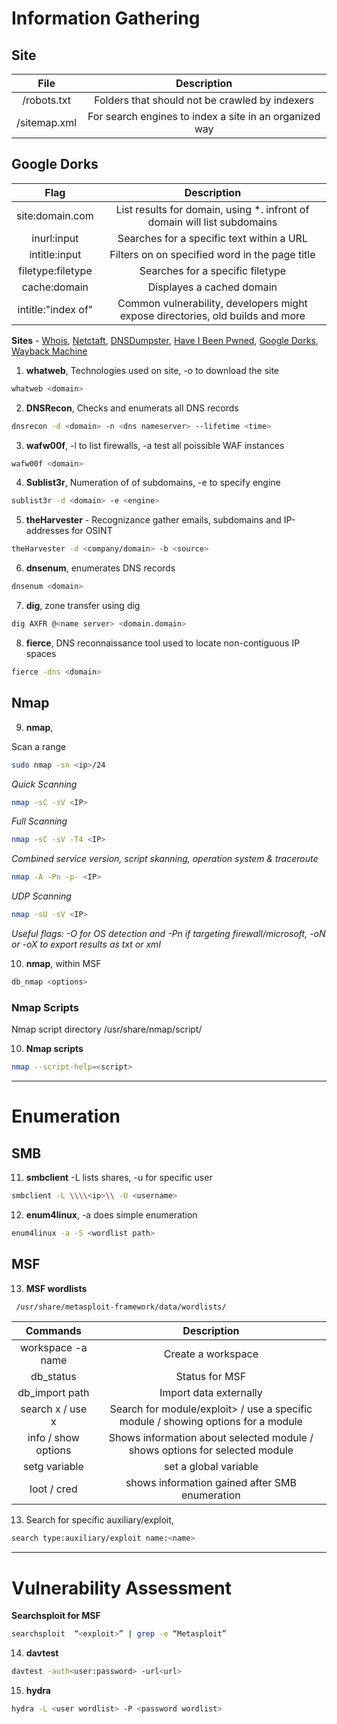 # Information Gathering

## Site

|File|Description|
|:---:|:---:|
|/robots.txt|Folders that should not be crawled by indexers|
|/sitemap.xml|For search engines to index a site in an organized way|

## Google Dorks
   
|Flag|Description|
|:-------:|:---:|
|site:domain.com|List results for domain, using *. infront of domain will list subdomains|
|inurl:input|Searches for a specific text within a URL|
|intitle:input|Filters on on specified word in the page title|
|filetype:filetype|Searches for a specific filetype|
|cache:domain|Displayes a cached domain|
|intitle:"index of"|Common vulnerability, developers might expose directories, old builds and more|

**Sites** - [Whois](https://who.is/), [Netctaft](https://sitereport.netcraft.com/), [DNSDumpster](https://www.dnsdumpster.com/), [Have I Been Pwned](https://www.haveibeenpwned.com), [Google Dorks](https://www.exploit-db.com/google-hacking-database), [Wayback Machine](https://web.archive.org/)


1. **whatweb**, Technologies used on site, -o <path> to download the site
```bash
whatweb <domain>
```

2. **DNSRecon**, Checks and enumerats all DNS records
```bash
dnsrecon -d <domain> -n <dns nameserver> --lifetime <time>
```

3. **wafw00f**, -l to list firewalls, -a test all poissible WAF instances
```bash
wafw00f <domain>
```

4. **Sublist3r**, Numeration of of subdomains, -e to specify engine
```bash
sublist3r -d <domain> -e <engine> 
```

5. **theHarvester** - Recognizance gather emails, subdomains and IP-addresses for OSINT
```bash
theHarvester -d <company/domain> -b <source>
```

6. **dnsenum**, enumerates DNS records
```bash
dnsenum <domain>
```

7. **dig**, zone transfer using dig 
```bash
dig AXFR @<name server> <domain.domain> 
```

8. **fierce**, DNS reconnaissance tool used to locate non-contiguous IP spaces 
```bash
fierce -dns <domain>
```

## Nmap
9. **nmap**, 

Scan a range
```bash
sudo nmap -sn <ip>/24
```

*Quick Scanning*
```bash
nmap -sC -sV <IP>
```

*Full Scanning*
```bash 
nmap -sC -sV -T4 <IP>
```

*Combined service version, script skanning, operation system & traceroute*
```bash 
nmap -A -Pn -p- <IP>
```

*UDP Scanning*
```bash
nmap -sU -sV <IP>
```
*Useful flags: -O for OS detection and -Pn if targeting firewall/microsoft, -oN or -oX <path> to export results as txt or xml*

10. **nmap**, within MSF
```bash 
db_nmap <options>
```
### Nmap Scripts

Nmap script directory /usr/share/nmap/script/

10. **Nmap scripts**
```bash
nmap --script-help=<script>
```

---

# Enumeration

## SMB

11. **smbclient** -L lists shares, -u for specific user
```bash
smbclient -L \\\\<ip>\\ -U <username>
```

12. **enum4linux**, -a does simple enumeration
```bash
enum4linux -a -S <wordlist path>
```

## MSF

13. **MSF wordlists**
```bash
 /usr/share/metasploit-framework/data/wordlists/
```

|Commands|Description|
|:---:|:---:|
|workspace -a name|Create a workspace|
|db_status|Status for MSF|
|db_import path|Import data externally|
|search x / use x|Search for module/exploit> / use a specific module / showing options for a module|
|info / show options|Shows information about selected module / shows options for selected module|
|setg variable|set a global variable|
|loot / cred|shows information gained after SMB enumeration|

13. Search for specific auxiliary/exploit,
```bash
search type:auxiliary/exploit name:<name>
```

---

# Vulnerability Assessment

**Searchsploit for MSF**
```bash
searchsploit  “<exploit>” | grep -e “Metasploit”
```

14. **davtest**
```bash
davtest -auth<user:password> -url<url>
```

15. **hydra**
```bash
hydra -L <user wordlist> -P <password wordlist>
```
